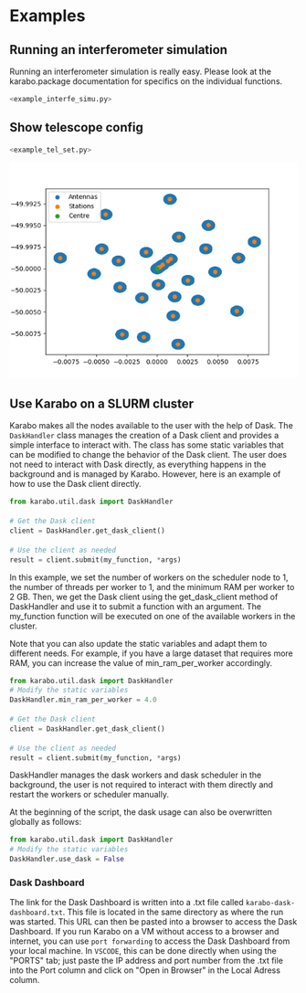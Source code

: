 # Examples

## Running an interferometer simulation

Running an interferometer simulation is really easy.
Please look at the karabo.package documentation for specifics on the individual functions.

```python
<example_interfe_simu.py>
```

## Show telescope config

```python
<example_tel_set.py>
```

![Image](../images/telescope.png)

## Use Karabo on a SLURM cluster

Karabo makes all the nodes available to the user with the help of Dask. The `DaskHandler` class manages the creation of a Dask client and provides a simple interface to interact with. The class has some static variables that can be modified to change the behavior of the Dask client. The user does not need to interact with Dask directly, as everything happens in the background and is managed by Karabo. However, here is an example of how to use the Dask client directly.

```python
from karabo.util.dask import DaskHandler

# Get the Dask client
client = DaskHandler.get_dask_client()

# Use the client as needed
result = client.submit(my_function, *args)
```

In this example, we set the number of workers on the scheduler node to 1, the number of threads per worker to 1, and the minimum RAM per worker to 2 GB. Then, we get the Dask client using the get_dask_client method of DaskHandler and use it to submit a function with an argument. The my_function function will be executed on one of the available workers in the cluster.

Note that you can also update the static variables and adapt them to different needs. For example, if you have a large dataset that requires more RAM, you can increase the value of min_ram_per_worker accordingly.

```python
from karabo.util.dask import DaskHandler
# Modify the static variables
DaskHandler.min_ram_per_worker = 4.0

# Get the Dask client
client = DaskHandler.get_dask_client()

# Use the client as needed
result = client.submit(my_function, *args)
```

DaskHandler manages the dask workers and dask scheduler in the background, the user is not required to interact with them directly and restart the workers or scheduler manually.

At the beginning of the script, the dask usage can also be overwritten globally as follows:

```python
from karabo.util.dask import DaskHandler
# Modify the static variables
DaskHandler.use_dask = False
```

### Dask Dashboard
The link for the Dask Dashboard is written into a .txt file called `karabo-dask-dashboard.txt`. This file is located in the same directory as where the run was started. This URL can then be pasted into a browser to access the Dask Dashboard. If you run Karabo on a VM without access to a browser and internet, you can use `port forwarding` to access the Dask Dashboard from your local machine. In `VSCODE`, this can be done directly when using the "PORTS" tab; just paste the IP address and port number from the .txt file into the Port column and click on "Open in Browser" in the Local Adress column.
